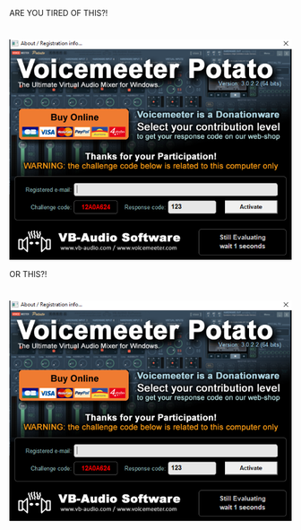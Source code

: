 ARE YOU TIRED OF THIS?!
#
#
#
#
#
#
#
![ARE YOU TIRED OF THIS?!](Pitch1.PNG)


OR THIS?!
#
#
#
#
#
#
#
![OR THIS?!](Pitch1.PNG)
